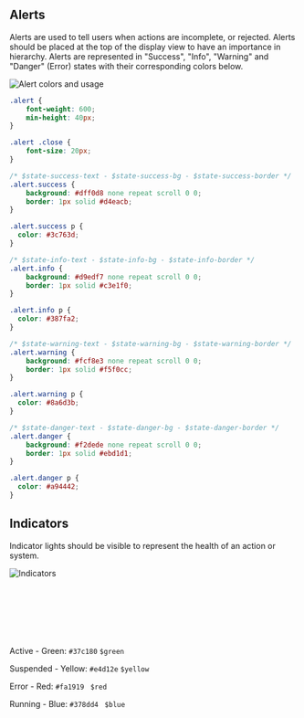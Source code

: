 ## Alerts
Alerts are used to tell users when actions are incomplete, or
rejected. Alerts should be placed at the top of the display view
to have an importance in hierarchy. Alerts are represented
in "Success", "Info", "Warning" and "Danger" (Error) states with their
corresponding colors below.

![Alert colors and usage](../../../img/alerts-1.png)

```css
.alert {
    font-weight: 600;
    min-height: 40px;
}

.alert .close {
    font-size: 20px;
}

/* $state-success-text - $state-success-bg - $state-success-border */
.alert.success {
    background: #dff0d8 none repeat scroll 0 0;
    border: 1px solid #d4eacb;
}

.alert.success p {
  color: #3c763d;
}

/* $state-info-text - $state-info-bg - $state-info-border */
.alert.info {
    background: #d9edf7 none repeat scroll 0 0;
    border: 1px solid #c3e1f0;
}

.alert.info p {
  color: #387fa2;
}

/* $state-warning-text - $state-warning-bg - $state-warning-border */
.alert.warning {
    background: #fcf8e3 none repeat scroll 0 0;
    border: 1px solid #f5f0cc;
}

.alert.warning p {
  color: #8a6d3b;
}

/* $state-danger-text - $state-danger-bg - $state-danger-border */
.alert.danger {
    background: #f2dede none repeat scroll 0 0;
    border: 1px solid #ebd1d1;
}

.alert.danger p {
  color: #a94442;
}
```

## Indicators
Indicator lights should be visible to represent the health of an
action or system.

<div class="row-flex">
  <img src="../../../../img/indicators-1.png" alt="Indicators" />
  <div style="padding-top: 105px; margin-bottom: 0px;">
    <p>Active - Green: <code>#37c180</code> <code>$green</code></p>
    <p>Suspended - Yellow: <code>#e4d12e</code> <code>$yellow</code></p>
    <p>Error - Red: <code>#fa1919 </code> <code>$red</code></p>
    <p>Running - Blue: <code>#378dd4 </code> <code>$blue</code></p>
  </div>
</div>
<br/>
